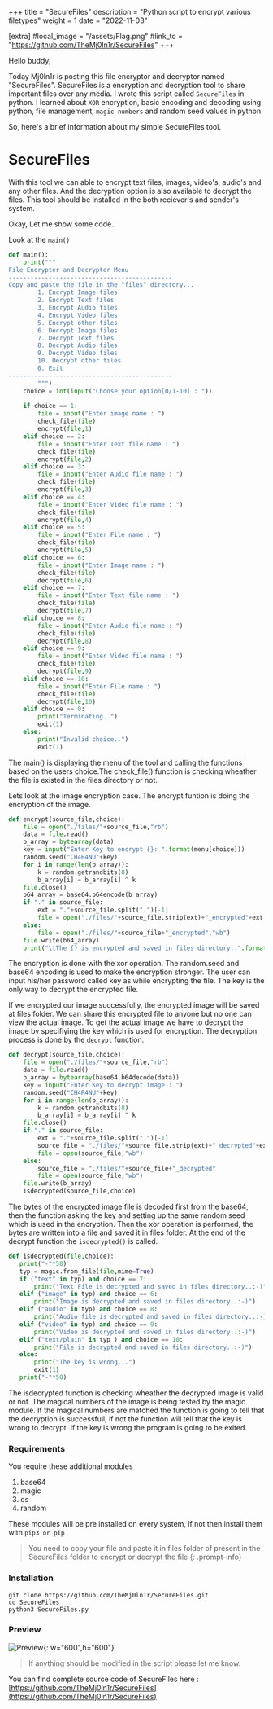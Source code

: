 +++
title = "SecureFiles"
description = "Python script to encrypt various filetypes"
weight = 1
date = "2022-11-03"

[extra]
#local_image = "/assets/Flag.png"
#link_to = "https://github.com/TheMj0ln1r/SecureFiles"
+++

Hello buddy,

Today Mj0ln1r is posting this file encryptor and decryptor named "SecureFiles".
SecureFiles is a encryption and decryption tool to share important files over any media.
I wrote this script called `SecureFiles` in python. I learned about `XOR` encryption, basic encoding and decoding using python, file management, `magic numbers` and random seed values in python.

So, here's a brief information about my simple SecureFiles tool.

# SecureFiles

With this tool we can able to encrypt text files, images, video's, audio's and any other files. And the decryption option is also available to decrypt the files.
This tool should be installed in the both reciever's and sender's system. 

Okay, Let me show some code..

Look at the `main()`

```python
def main():
	print("""
File Encrypter and Decrypter Menu
---------------------------------------------
Copy and paste the file in the "files" directory...
		1. Encrypt Image files      
		2. Encrypt Text files		
		3. Encrypt Audio files		
		4. Encrypt Video files		
		5. Encrypt other files		
		6. Decrypt Image files		
		7. Decrypt Text files		
		8. Decrypt Audio files		
		9. Decrypt Video files		
		10. Decrypt other files		
		0. Exit						
---------------------------------------------
		""")
	choice = int(input("Choose your option[0/1-10] : "))
	
	if choice == 1:
		file = input("Enter image name : ")
		check_file(file)
		encrypt(file,1)
	elif choice == 2:
		file = input("Enter Text file name : ")
		check_file(file)
		encrypt(file,2)
	elif choice == 3:
		file = input("Enter Audio file name : ")
		check_file(file)
		encrypt(file,3)
	elif choice == 4:
		file = input("Enter Video file name : ")
		check_file(file)
		encrypt(file,4)
	elif choice == 5:
		file = input("Enter File name : ")
		check_file(file)
		encrypt(file,5)
	elif choice == 6:
		file = input("Enter Image name : ")
		check_file(file)
		decrypt(file,6)
	elif choice == 7:
		file = input("Enter Text file name : ")
		check_file(file)
		decrypt(file,7)
	elif choice == 8:
		file = input("Enter Audio file name : ")
		check_file(file)
		decrypt(file,8)
	elif choice == 9:
		file = input("Enter Video file name : ")
		check_file(file)
		decrypt(file,9)
	elif choice == 10:
		file = input("Enter File name : ")
		check_file(file)
		decrypt(file,10)
	elif choice == 0:
		print("Terminating..")
		exit(1)
	else:
		print("Invalid choice..")
		exit(1)
```
The main() is displaying the menu of the tool and calling the functions based on the users choice.The check_file() function is checking wheather the file
is existed in the files directory or not.

Lets look at the image encryption case. The encrypt funtion is doing the encryption of the image.

```python
def encrypt(source_file,choice):
	file = open("./files/"+source_file,"rb")
	data = file.read()
	b_array = bytearray(data)
	key = input("Enter Key to encrypt {}: ".format(menu[choice]))
	random.seed("CH4R4NU"+key)
	for i in range(len(b_array)):
		k = random.getrandbits(8)
		b_array[i] = b_array[i] ^ k
	file.close()
	b64_array = base64.b64encode(b_array)
	if "." in source_file:
		ext = "."+source_file.split(".")[-1]
		file = open("./files/"+source_file.strip(ext)+"_encrypted"+ext,"wb")
	else:
		file = open("./files/"+source_file+"_encrypted","wb")
	file.write(b64_array)
	print("\tThe {} is encrypted and saved in files directory..".format(menu[choice]))
```
The encryption is done with the xor operation. The random.seed and base64 encoding is used to make the encryption stronger. The user can input his/her password called key as while encrypting the file. The key is the only way to decrypt the encrypted file.

If we encrypted our image successfully, the encrypted image will be saved at files folder. We can share this encrypted file to anyone but no one can view the actual image. To get the actual image we have to decrypt the image by specifiying the key which is used for encryption. The decryption process is done by the 
`decrypt` function.

```python
def decrypt(source_file,choice):
	file = open("./files/"+source_file,"rb")
	data = file.read()
	b_array = bytearray(base64.b64decode(data))
	key = input("Enter Key to decrypt image : ")
	random.seed("CH4R4NU"+key)
	for i in range(len(b_array)):
		k = random.getrandbits(8)
		b_array[i] = b_array[i] ^ k 
	file.close()
	if "." in source_file:
		ext = "."+source_file.split(".")[-1]
		source_file = "./files/"+source_file.strip(ext)+"_decrypted"+ext
		file = open(source_file,"wb")
	else:
		source_file = "./files/"+source_file+"_decrypted"
		file = open(source_file,"wb")
	file.write(b_array)
	isdecrypted(source_file,choice)
```
The bytes of the encrypted image file is decoded first from the base64, then the function asking the key and setting up the same random seed which is used in the encryption. Then the xor operation is performed, the bytes are written into a file and saved it in files folder. At the end of the decrypt function the
 `isdecrypted()` is called.
 ```python
def isdecrypted(file,choice):
	print("-"*50)
	typ = magic.from_file(file,mime=True)
	if ("text" in typ) and choice == 7:
		print("Text File is decrypted and saved in files directory..:-)")
	elif ("image" in typ) and choice == 6:
		print("Image is decrypted and saved in files directory..:-)")
	elif ("audio" in typ) and choice == 8:
		print("Audio file is decrypted and saved in files directory..:-)")
	elif ("video" in typ) and choice == 9:
		print("Video is decrypted and saved in files directory..:-)")
	elif ("text/plain" in typ ) and choice == 10:
		print("File is decrypted and saved in files directory..:-)")
	else:
		print("The key is wrong...")
		exit(1)
	print("-"*50)

```
The isdecrypted function is checking wheather the decrypted image is valid or not. The magical numbers of the image is being tested by the magic module.
If the magical numbers are matched the function is going to tell that the decryption is successfull, if not the function will tell that the key is wrong to decrypt. If the key is wrong the program is going to be exited.


### Requirements

You require these additional modules 

1. base64
2. magic
3. os
4. random

These modules will be pre installed on every system, if not then install them with `pip3 or pip`

>You need to copy your file and paste it in files folder of present in the SecureFiles folder to encrypt or decrypt the file
{: .prompt-info}

### Installation

```text 
git clone https://github.com/TheMj0ln1r/SecureFiles.git
cd SecureFiles
python3 SecureFiles.py
```
### Preview

![Preview](/assets/img/project_img/securefiles/securefiles.png){: w="600",h="600"}

> If anything should be modified in the script please let me know.

You can find complete source code of SecureFiles here : [https://github.com/TheMj0ln1r/SecureFiles](https://github.com/TheMj0ln1r/SecureFiles)
